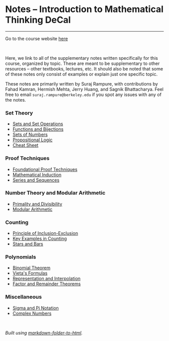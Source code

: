 <title>Notes – IMT DeCal</title>

# Notes – Introduction to Mathematical Thinking DeCal
---

Go to the course website [here](http://imt-decal.org)

<br>

Here, we link to all of the supplementary notes written specifically for this course, organized by topic. These are meant to be supplementary to other resources – other textbooks, lectures, etc. It should also be noted that some of these notes only consist of examples or explain just one specific topic.

These notes are primarily written by Suraj Rampure, with contributions by Fahad Kamran, Hermish Mehta, Jerry Huang, and Sagnik Bhattacharya. Feel free to email `suraj.rampure@berkeley.edu` if you spot any issues with any of the notes.

### Set Theory
- [Sets and Set Operations](sets/sets-and-set-operations.html)
- [Functions and Bijections](sets/functions-and-bijections.html)
- [Sets of Numbers](sets/sets-of-numbers.html)
- [Propositional Logic](sets/propositional-logic.html)
- [Cheat Sheet](sets/cheat-sheet.html)

### Proof Techniques
- [Foundational Proof Techniques](proofs/foundational-proof-techniques.html)
- [Mathematical Induction](proofs/mathematical-induction.html)
- [Series and Sequences](proofs/series-and-sequences.html)

### Number Theory and Modular Arithmetic
- [Primality and Divisibility](nt/primality-and-divisibility.html)
- [Modular Arithmetic](nt/modular-arithmetic.html)

### Counting
- [Principle of Inclusion-Exclusion](counting/principle-include-exclude.html)
- [Key Examples in Counting](counting/key-examples-counting.html)
- [Stars and Bars](counting/stars-and-bars.html)

### Polynomials
- [Binomial Theorem](polynomials/binomial-theorem.html)
- [Vieta's Formulas](polynomials/vietas-formulas.html)
- [Representation and Interpolation](polynomials/representation-and-interpolation.html)
- [Factor and Remainder Theorems](polynomials/factor-and-remainder-theorem.html)

### Miscellaneous
- [Sigma and Pi Notation](misc/sigma-and-pi-notation.html)
- [Complex Numbers](misc/complex-numbers.html)

<br>

_Built using [markdown-folder-to-html](https://www.npmjs.com/package/markdown-folder-to-html)._



